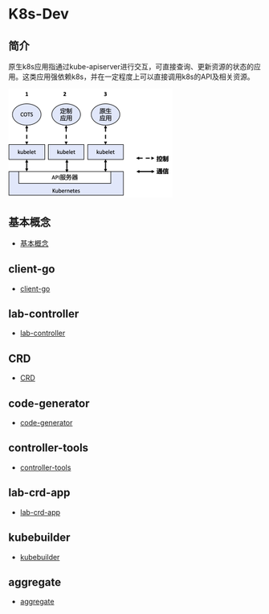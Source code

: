 # K8s-Dev

## 简介

原生k8s应用指通过kube-apiserver进行交互，可直接查询、更新资源的状态的应用。这类应用强依赖k8s，并在一定程度上可以直接调用k8s的API及相关资源。

<img src="figures/image-20220725092124197.png" alt="image-20220725092124197" style="zoom:50%;" />

## 基本概念

- [基本概念](10_concepts/README.md)


## client-go

- [client-go](20_client-go/README.md)

## lab-controller

- [lab-controller](30_controller/README.md)

## CRD

- [CRD](40_crd/README.md)

## code-generator

- [code-generator](45_code-generator/README.md)

## controller-tools

- [controller-tools](48_controller-tools/README.md)


## lab-crd-app

- [lab-crd-app](55_lab-crd-app/README.md)

## kubebuilder

- [kubebuilder](70_kubebuilder/README.md)

## aggregate

- [aggregate](80_aggregate-api/README.md)

